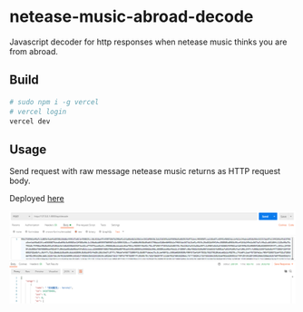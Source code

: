 # netease-music-abroad-decode
Javascript decoder for http responses when netease music thinks you are from abroad.

## Build

```bash
# sudo npm i -g vercel
# vercel login
vercel dev
```

## Usage

Send request with raw message netease music returns as HTTP request body.

Deployed [here](https://netease-music-abroad-decode.vercel.app/api/decode)

![Example](./readme_img/usage_postman.png)
